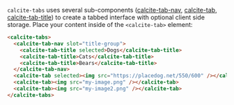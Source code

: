 `calcite-tabs` uses several sub-components ([calcite-tab-nav](../tab-nav), [calcite-tab](../tab), [calcite-tab-title](../tab-title)) to create a tabbed interface with optional client side storage. Place your content inside of the `<calcite-tab>` element:

```html
<calcite-tabs>
  <calcite-tab-nav slot="title-group">
    <calcite-tab-title selected>Dogs</calcite-tab-title>
    <calcite-tab-title>Cats</calcite-tab-title>
    <calcite-tab-title>Bears</calcite-tab-title>
  </calcite-tab-nav>
  <calcite-tab selected><img src="https://placedog.net/550/600" /></calcite-tab>
  <calcite-tab><img src="my-image.png" /></calcite-tab>
  <calcite-tab><img src="my-image2.png" /></calcite-tab>
</calcite-tabs>
```
